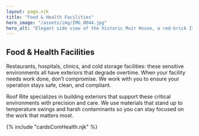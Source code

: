 ```yaml
---
layout: page.njk
title: "Food & Health Facilities"
hero_image: "/assets/img/IMG_0044.jpg"
hero_alt: "Elegant side view of the historic Muir House, a red-brick Italianate structure with white trim and ornate brackets installed under the soffits of a newly installed roof. The building features arched windows, a white wooden back porch, and a brick driveway lightly dusted with snow. The preserved structure sits surrounded by leafless winter trees, in front of a dim, sunsetting sky."
---
```


## Food & Health Facilities

Restaurants, hospitals, clinics, and cold storage facilities: these sensitive environments all have exteriors that degrade overtime. When your facility needs work done, don’t compromise. We work with you to ensure your operation stays safe, clean, and compliant.

Roof Rite specializes in building exteriors that support these critical environments with precision and care. We use materials that stand up to temperature swings and harsh contaminants so you can stay focused on the work that matters most.


<div class="breakout">
  {% include "cardsComHealth.njk" %}
  <!-- Possible Gallery Here -->
</div>
